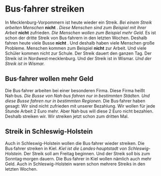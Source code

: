 # Bus·fahrer streiken

In Mecklenburg-Vorpommern ist heute wieder ein Streik. 
*Bei einem Streik arbeiten Menschen* **nicht** . 
*Diese Menschen sind zum Beispiel mit ihrer Arbeit* **nicht** zufrieden. 
*Die Menschen wollen zum Beispiel mehr Geld.* Es ist schon der dritte Streik von Bus·fahrern in den letzten Wochen. Deshalb fahren heute viele Busse **nicht** . Und deshalb haben viele Menschen große Probleme. Menschen kommen zum Beispiel **nicht** zur Arbeit. Und viele Schüler kommen nicht zur Schule. 
Der Streik dauert den ganzen Tag. Der Streik ist in Nordwest·mecklenburg. Und der Streik ist in Wismar. 
*Und der Streik ist in Wismar.* 

## Bus·fahrer wollen mehr Geld
Die Bus·fahrer arbeiten bei einer besonderen Firma. Diese Firma heißt Nah·bus. 
*Die Busse von Nah·bus fahren nur in bestimmten Städten.* 
*Und diese Busse fahren nur in bestimmten Regionen.* Die Bus·fahrer haben gesagt: Wir sind nicht zufrieden mit unserer Bezahlung. Wir wollen für jede Stunde Arbeit 2 Euro mehr. Aber Nah·bus will diese 2 Euro nicht bezahlen. Deshalb streiken wir. Wir streiken jetzt schon zum dritten Mal. 

## Streik in Schleswig-Holstein
Auch in Schleswig-Holstein wollen die Bus·fahrer wieder streiken. Die Bus·fahrer streiken in Kiel. 
*Kiel ist die Landes·hauptstadt von Schleswig-Holstein.* Der Streik soll am Freitag beginnen. Und der Streik soll bis zum Sonntag·morgen dauern. Die Bus·fahrer in Kiel wollen nämlich auch mehr Geld. Auch in Schleswig-Holstein waren schon mehrere Streiks in den letzten Wochen. 
